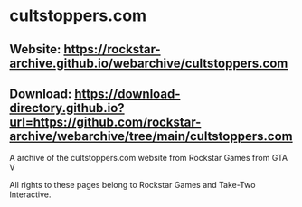 # cultstoppers.com

## Website: https://rockstar-archive.github.io/webarchive/cultstoppers.com

## Download: https://download-directory.github.io?url=https://github.com/rockstar-archive/webarchive/tree/main/cultstoppers.com

A archive of the cultstoppers.com website from Rockstar Games from GTA V

All rights to these pages belong to Rockstar Games and Take-Two Interactive.
